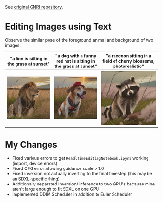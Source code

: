 See [original GNRI repository](https://github.com/dvirsamuel/NewtonRaphsonInversion). 

# Editing Images using Text
Observe the similar pose of the foreground animal and background of two images. 

|"a lion is sitting in the grass at sunset"|"a dog with a funny red hat is sitting in the grass at sunset"|"a raccoon sitting in a field of cherry blossoms, photorealistic"|
|---|---|---|
|![](sample_images/lion.png)|![](sample_images/dog.png)|![](sample_images/raccoon.png)|

# My Changes
* Fixed various errors to get `ReadlTimeEditingNotebook.ipynb` working (import, device errors)
* Fixed CFG error allowing guidance scale > 1.0
* Fixed inversion not actually inverting to the final timestep (this may be an SDXL-specific thing)
* Additionally separated inversion/ inference to two GPU's because mine aren't large enough to fit SDXL on one GPU
* Implemented DDIM Scheduler in addition to Euler Scheduler
